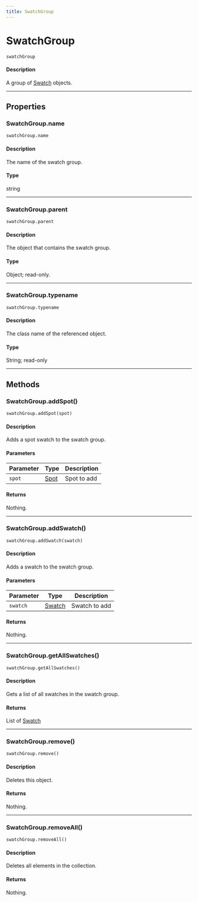 ```yaml
---
title: SwatchGroup
---
```

# SwatchGroup

`swatchGroup`

#### Description

A group of [Swatch](.././Swatch) objects.

---

## Properties

### SwatchGroup.name

`swatchGroup.name`

#### Description

The name of the swatch group.

#### Type

string

---

### SwatchGroup.parent

`swatchGroup.parent`

#### Description

The object that contains the swatch group.

#### Type

Object; read-only.

---

### SwatchGroup.typename

`swatchGroup.typename`

#### Description

The class name of the referenced object.

#### Type

String; read-only

---

## Methods

### SwatchGroup.addSpot()

`swatchGroup.addSpot(spot)`

#### Description

Adds a spot swatch to the swatch group.

#### Parameters

| Parameter |       Type        | Description |
| --------- | ----------------- | ----------- |
| `spot`    | [Spot](.././Spot) | Spot to add |

#### Returns

Nothing.

---

### SwatchGroup.addSwatch()

`swatchGroup.addSwatch(swatch)`

#### Description

Adds a swatch to the swatch group.

#### Parameters

| Parameter |         Type          |  Description  |
| --------- | --------------------- | ------------- |
| `swatch`  | [Swatch](.././Swatch) | Swatch to add |

#### Returns

Nothing.

---

### SwatchGroup.getAllSwatches()

`swatchGroup.getAllSwatches()`

#### Description

Gets a list of all swatches in the swatch group.

#### Returns

List of [Swatch](.././Swatch)

---

### SwatchGroup.remove()

`swatchGroup.remove()`

#### Description

Deletes this object.

#### Returns

Nothing.

---

### SwatchGroup.removeAll()

`swatchGroup.removeAll()`

#### Description

Deletes all elements in the collection.

#### Returns

Nothing.
